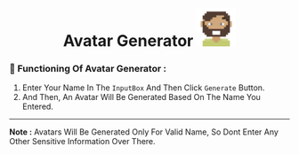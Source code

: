 <h1 align="center"> Avatar Generator <img src="Img-Src/Readme-Logo.svg" width=70px" height="70px"> </h1>

### 🔁 Functioning Of Avatar Generator :

1. Enter Your Name In The `InputBox` And Then Click `Generate` Button.
2. And Then, An Avatar Will Be Generated Based On The Name You Entered.

---

**Note :** Avatars Will Be Generated Only For Valid Name, So Dont Enter Any Other Sensitive Information Over There.
